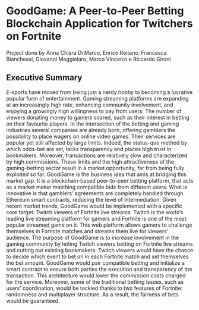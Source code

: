 # GoodGame: A Peer-to-Peer Betting Blockchain Application for Twitchers on Fortnite
Project done by Anna Chiara Di Marco, Enrico Reitano, Francesca Bianchessi, Giovanni Meggiolaro, Marco Vincenzi e Riccardo Gironi

## Executive Summary 
E-sports have moved from being just a nerdy hobby to becoming a lucrative popular form of entertainment. Gaming streaming platforms are expanding at an increasingly high rate, enhancing community involvement, and enjoying a growingly high willingness to pay from users. The number of viewers donating money to gamers soared, such as their interest in betting on their favourite players. 
In the intersection of the betting and gaming industries several companies are already born, offering gamblers the possibility to place wagers on online video games. Their services are popular yet still affected by large limits. Indeed, the status-quo method by which odds-bet are set, lacks transparency and places high trust in bookmakers. Moreover, transactions are relatively slow and characterized by high commissions. These limits and the high attractiveness of the gaming-betting sector result in a market opportunity, far from being fully exploited so far. 
GoodGame is the business idea that aims at bridging this market gap. It is a blockchain-based peer-to-peer betting platform, that acts as a market maker matching compatible bids from different users. What is innovative is that gamblers’ agreements are completely handled through Ethereum smart contracts, reducing the level of intermediation. Given recent market trends, GoodGame would be implemented with a specific core target: Twitch viewers of Fortnite live streams. Twitch is the world’s leading live streaming platform for gamers and Fortnite is one of the most popular streamed game on it. This web platform allows gamers to challenge themselves in Fortnite matches and streams them live for viewers’ audience. 
The purpose of GoodGame is to increase involvement in the gaming community by letting Twitch viewers betting on Fortnite live streams and cutting out existing bookmakers. Twitch viewers would have the chance to decide which event to bet on in each Fortnite match and set themselves the bet amount. GoodGame would pair compatible betting and initialize a smart contract to ensure both parties the execution and transparency of the transaction. This architecture would lower the commission costs charged for the service. Moreover, some of the traditional betting issues, such as users’ coordination, would be tackled thanks to two features of Fortnite: randomness and multiplayer structure. As a result, the fairness of bets would be guaranteed. 

